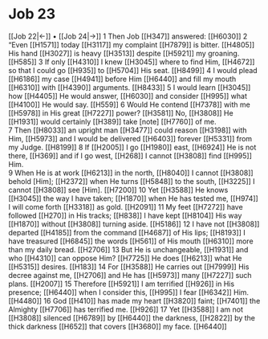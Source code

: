 # Job 23
[[Job 22|←]] • [[Job 24|→]]
1 Then Job [[H347]] answered: [[H6030]] 
2 “Even [[H1571]] today [[H3117]] my complaint [[H7879]] is bitter. [[H4805]] His hand [[H3027]] is heavy [[H3513]] despite [[H5921]] my groaning. [[H585]] 
3 If only [[H4310]] I knew [[H3045]] where to find Him, [[H4672]] so that I could go [[H935]] to [[H5704]] His seat. [[H8499]] 
4 I would plead [[H6186]] my case [[H4941]] before Him [[H6440]] and fill my mouth [[H6310]] with [[H4390]] arguments. [[H8433]] 
5 I would learn [[H3045]] how [[H4405]] He would answer, [[H6030]] and consider [[H995]] what [[H4100]] He would say. [[H559]] 
6 Would He contend [[H7378]] with me [[H5978]] in His great [[H7227]] power? [[H3581]] No, [[H3808]] He [[H1931]] would certainly [[H389]] take [note] [[H7760]] of me.  
7 Then [[H8033]] an upright man [[H3477]] could reason [[H3198]] with Him, [[H5973]] and I would be delivered [[H6403]] forever [[H5331]] from my Judge. [[H8199]] 
8 If [[H2005]] I go [[H1980]] east, [[H6924]] He is not there, [[H369]] and if I go west, [[H268]] I cannot [[H3808]] find [[H995]] Him.  
9 When He is at work [[H6213]] in the north, [[H8040]] I cannot [[H3808]] behold [Him]; [[H2372]] when He turns [[H5848]] to the south, [[H3225]] I cannot [[H3808]] see [Him]. [[H7200]] 
10 Yet [[H3588]] He knows [[H3045]] the way I have taken; [[H1870]] when He has tested me, [[H974]] I will come forth [[H3318]] as gold. [[H2091]] 
11 My feet [[H7272]] have followed [[H270]] in His tracks; [[H838]] I have kept [[H8104]] His way [[H1870]] without [[H3808]] turning aside. [[H5186]] 
12 I have not [[H3808]] departed [[H4185]] from the command [[H4687]] of His lips; [[H8193]] I have treasured [[H6845]] the words [[H561]] of His mouth [[H6310]] more than my daily bread. [[H2706]] 
13 But He is unchangeable, [[H1931]] and who [[H4310]] can oppose Him? [[H7725]] He does [[H6213]] what He [[H5315]] desires. [[H183]] 
14 For [[H3588]] He carries out [[H7999]] His decree against me, [[H2706]] and He has [[H5973]] many [[H7227]] such plans. [[H2007]] 
15 Therefore [[H5921]] I am terrified [[H926]] in His presence; [[H6440]] when I consider this, [[H995]] I fear [[H6342]] Him. [[H4480]] 
16 God [[H410]] has made my heart [[H3820]] faint; [[H7401]] the Almighty [[H7706]] has terrified me. [[H926]] 
17 Yet [[H3588]] I am not [[H3808]] silenced [[H6789]] by [[H6440]] the darkness, [[H2822]] by the thick darkness [[H652]] that covers [[H3680]] my face. [[H6440]] 
